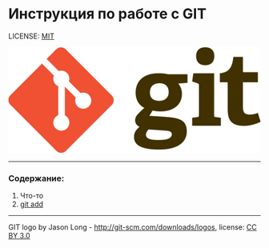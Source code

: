 # Инструкция по работе с GIT

LICENSE: [MIT](./license.md)

![git-logo](./assets/git-logo.jpg)


---

### Содержание:
1. Что-то
2. [git add](./add.md)


---

GIT logo by Jason Long - http://git-scm.com/downloads/logos, license: [CC BY 3.0](https://creativecommons.org/licenses/by/3.0/)